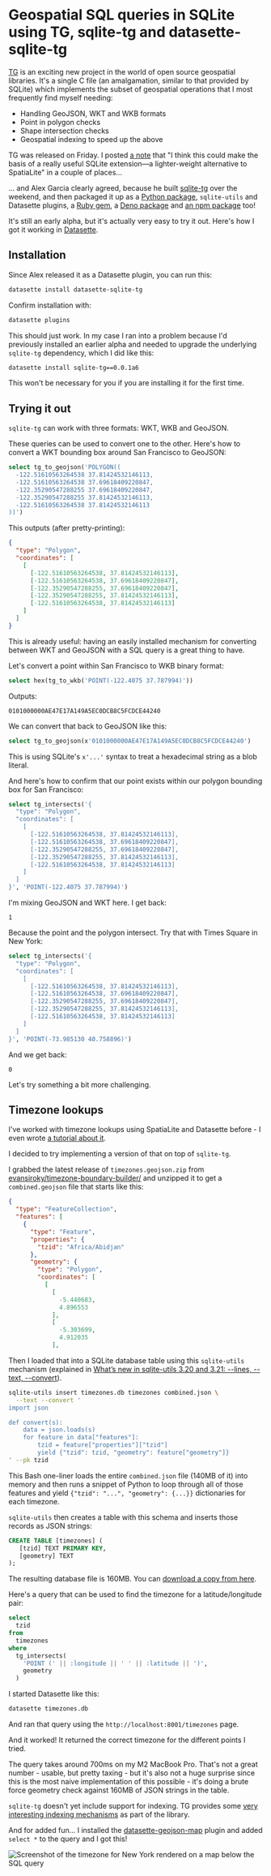 # Geospatial SQL queries in SQLite using TG, sqlite-tg and datasette-sqlite-tg

[TG](https://github.com/tidwall/tg) is an exciting new project in the world of open source geospatial libraries. It's a single C file (an amalgamation, similar to that provided by SQLite) which implements the subset of geospatial operations that I most frequently find myself needing:

- Handling GeoJSON, WKT and WKB formats
- Point in polygon checks
- Shape intersection checks
- Geospatial indexing to speed up the above

TG was released on Friday. I posted [a note](https://simonwillison.net/2023/Sep/23/tg-polygon-indexing/) that "I think this could make the basis of a really useful SQLite extension—a lighter-weight alternative to SpatiaLite" in a couple of places...

... and Alex Garcia clearly agreed, because he built [sqlite-tg](https://github.com/asg017/sqlite-tg) over the weekend, and then packaged it up as a [Python package](https://pypi.org/project/sqlite-tg/), `sqlite-utils` and Datasette plugins, a [Ruby gem](https://rubygems.org/gems/sqlite-tg), a [Deno package](https://deno.land/x/sqlite_t) and [an npm package](https://www.npmjs.com/package/sqlite-tg) too!

It's still an early alpha, but it's actually very easy to try it out. Here's how I got it working in [Datasette](https://datasette.io/).

## Installation

Since Alex released it as a Datasette plugin, you can run this:

```bash
datasette install datasette-sqlite-tg
```
Confirm installation with:
```bash
datasette plugins
```
This should just work. In my case I ran into a problem because I'd previously installed an earlier alpha and needed to upgrade the underlying `sqlite-tg` dependency, which I did like this:
```bash
datasette install sqlite-tg==0.0.1a6
```
This won't be necessary for you if you are installing it for the first time.

## Trying it out

`sqlite-tg` can work with three formats: WKT, WKB and GeoJSON.

These queries can be used to convert one to the other. Here's how to convert a WKT bounding box around San Francisco to GeoJSON:

```sql
select tg_to_geojson('POLYGON((
  -122.51610563264538 37.81424532146113,
  -122.51610563264538 37.69618409220847,
  -122.35290547288255 37.69618409220847,
  -122.35290547288255 37.81424532146113,
  -122.51610563264538 37.81424532146113
))')
```
This outputs (after pretty-printing):
```json
{
  "type": "Polygon",
  "coordinates": [
    [
      [-122.51610563264538, 37.81424532146113],
      [-122.51610563264538, 37.69618409220847],
      [-122.35290547288255, 37.69618409220847],
      [-122.35290547288255, 37.81424532146113],
      [-122.51610563264538, 37.81424532146113]
    ]
  ]
}
```
This is already useful: having an easily installed mechanism for converting between WKT and GeoJSON with a SQL query is a great thing to have.

Let's convert a point within San Francisco to WKB binary format:
```sql
select hex(tg_to_wkb('POINT(-122.4075 37.787994)'))
```
Outputs:
```
0101000000AE47E17A149A5EC0DCB8C5FCDCE44240
```
We can convert that back to GeoJSON like this:
```sql
select tg_to_geojson(x'0101000000AE47E17A149A5EC0DCB8C5FCDCE44240')
```
This is using SQLite's `x'...'` syntax to treat a hexadecimal string as a blob literal.

And here's how to confirm that our point exists within our polygon bounding box for San Francisco:
```sql
select tg_intersects('{
  "type": "Polygon",
  "coordinates": [
    [
      [-122.51610563264538, 37.81424532146113],
      [-122.51610563264538, 37.69618409220847],
      [-122.35290547288255, 37.69618409220847],
      [-122.35290547288255, 37.81424532146113],
      [-122.51610563264538, 37.81424532146113]
    ]
  ]
}', 'POINT(-122.4075 37.787994)')
```
I'm mixing GeoJSON and WKT here. I get back:
```
1
```
Because the point and the polygon intersect. Try that with Times Square in New York:
```sql
select tg_intersects('{
  "type": "Polygon",
  "coordinates": [
    [
      [-122.51610563264538, 37.81424532146113],
      [-122.51610563264538, 37.69618409220847],
      [-122.35290547288255, 37.69618409220847],
      [-122.35290547288255, 37.81424532146113],
      [-122.51610563264538, 37.81424532146113]
    ]
  ]
}', 'POINT(-73.985130 40.758896)')
```
And we get back:
```
0
```
Let's try something a bit more challenging.

## Timezone lookups

I've worked with timezone lookups using SpatiaLite and Datasette before - I even wrote [a tutorial about it](https://datasette.io/tutorials/spatialite).

I decided to try implementing a version of that on top of `sqlite-tg`.

I grabbed the latest release of `timezones.geojson.zip` from [evansiroky/timezone-boundary-builder/](https://github.com/evansiroky/timezone-boundary-builder/releases) and unzipped it to get a `combined.geojson` file that starts like this:

```json
{
  "type": "FeatureCollection",
  "features": [
    {
      "type": "Feature",
      "properties": {
        "tzid": "Africa/Abidjan"
      },
      "geometry": {
        "type": "Polygon",
        "coordinates": [
          [
            [
              -5.440683,
              4.896553
            ],
            [
              -5.303699,
              4.912035
            ],
```
Then I loaded that into a SQLite database table using this `sqlite-utils` mechanism (explained in [What’s new in sqlite-utils 3.20 and 3.21: --lines, --text, --convert](https://simonwillison.net/2022/Jan/11/sqlite-utils/)).

```bash
sqlite-utils insert timezones.db timezones combined.json \
  --text --convert '
import json

def convert(s):
    data = json.loads(s)
    for feature in data["features"]:
        tzid = feature["properties"]["tzid"]
        yield {"tzid": tzid, "geometry": feature["geometry"]}
' --pk tzid
```
This Bash one-liner loads the entire `combined.json` file (140MB of it) into memory and then runs a snippet of Python to loop through all of those features and yield `{"tzid": "...", "geometry": {...}}` dictionaries for each timezone.

`sqlite-utils` then creates a table with this schema and inserts those records as JSON strings:

```sql
CREATE TABLE [timezones] (
   [tzid] TEXT PRIMARY KEY,
   [geometry] TEXT
);
```
The resulting database file is 160MB. You can [download a copy from here](https://static.simonwillison.net/static/2023/timezones.db).

Here's a query that can be used to find the timezone for a latitude/longitude pair:

```sql
select
  tzid
from
  timezones
where
  tg_intersects(
    'POINT (' || :longitude || ' ' || :latitude || ')',
    geometry
  )
```
I started Datasette like this:

```bash
datasette timezones.db
```
And ran that query using the `http://localhost:8001/timezones` page.

And it worked! It returned the correct timezone for the different points I tried.

The query takes around 700ms on my M2 MacBook Pro. That's not a great number - usable, but pretty taxing - but it's also not a huge surprise since this is the most naive implementation of this possible - it's doing a brute force geometry check against 160MB of JSON strings in the table.

`sqlite-tg` doesn't yet include support for indexing. TG provides some [very interesting indexing mechanisms](https://github.com/tidwall/tg/blob/main/docs/POLYGON_INDEXING.md) as part of the library.

And for added fun... I installed the [datasette-geojson-map](https://datasette.io/plugins/datasette-geojson-map) plugin and added `select *` to the query and I got this!

![Screenshot of the timezone for New York rendered on a map below the SQL query](https://static.simonwillison.net/static/2023/timezone-new-york.jpg)

